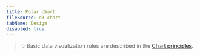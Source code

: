 ```yaml
---
title: Polar chart
fileSource: d3-chart
tabName: Design
disabled: true
---
```


> 💡 Basic data visualization rules are described in the [Chart principles](/data-display/chart/).

